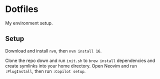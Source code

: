 # Dotfiles

My environment setup.

## Setup

Download and install `nvm`, then `nvm install 16`.

Clone the repo down and run `init.sh` to `brew install` dependencies and create symlinks into your home directory. Open Neovim and run `:PlugInstall`, then run `:Copilot setup`.

